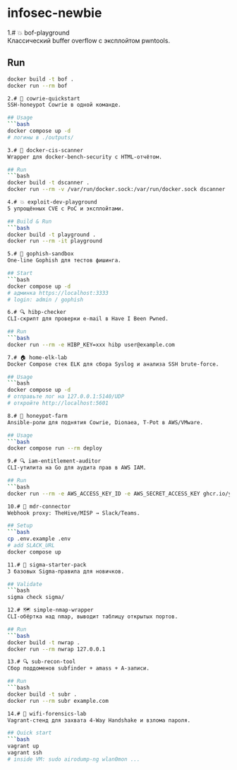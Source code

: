 # infosec-newbie
1.# 💥 bof-playground  
Классический buffer overflow с эксплойтом pwntools.

## Run
```bash
docker build -t bof .
docker run --rm bof

2.# 🐄 cowrie-quickstart  
SSH-honeypot Cowrie в одной команде.

## Usage
```bash
docker compose up -d
# логины в ./outputs/

3.# 🐳 docker-cis-scanner  
Wrapper для docker-bench-security c HTML-отчётом.

## Run
```bash
docker build -t dscanner .
docker run --rm -v /var/run/docker.sock:/var/run/docker.sock dscanner

4.# 💥 exploit-dev-playground  
5 упрощённых CVE с PoC и эксплойтами.

## Build & Run
```bash
docker build -t playground .
docker run --rm -it playground

5.# 🎣 gophish-sandbox  
One-line Gophish для тестов фишинга.

## Start
```bash
docker compose up -d
# админка https://localhost:3333
# login: admin / gophish

6.# 🔍 hibp-checker  
CLI-скрипт для проверки e-mail в Have I Been Pwned.

## Run
```bash
docker run --rm -e HIBP_KEY=xxx hibp user@example.com

7.# 🏠 home-elk-lab  
Docker Compose стек ELK для сбора Syslog и анализа SSH brute-force.

## Usage
```bash
docker compose up -d
# отправьте лог на 127.0.0.1:5140/UDP
# откройте http://localhost:5601

8.# 🐄 honeypot-farm  
Ansible-роли для поднятия Cowrie, Dionaea, T-Pot в AWS/VMware.

## Usage
```bash
docker compose run --rm deploy

9.# 🔍 iam-entitlement-auditor  
CLI-утилита на Go для аудита прав в AWS IAM.

## Run
```bash
docker run --rm -e AWS_ACCESS_KEY_ID -e AWS_SECRET_ACCESS_KEY ghcr.io/you/auditor

10.# 📡 mdr-connector  
Webhook proxy: TheHive/MISP → Slack/Teams.

## Setup
```bash
cp .env.example .env
# add SLACK_URL
docker compose up

11.# 🧾 sigma-starter-pack  
3 базовых Sigma-правила для новичков.

## Validate
```bash
sigma check sigma/

12.# 🗺️ simple-nmap-wrapper  
CLI-обёртка над nmap, выводит таблицу открытых портов.

## Run
```bash
docker build -t nwrap .
docker run --rm nwrap 127.0.0.1

13.# 🔍 sub-recon-tool  
Сбор поддоменов subfinder + amass + A-записи.

## Run
```bash
docker build -t subr .
docker run --rm subr example.com

14.# 📡 wifi-forensics-lab  
Vagrant-стенд для захвата 4-Way Handshake и взлома пароля.

## Quick start
```bash
vagrant up
vagrant ssh
# inside VM: sudo airodump-ng wlan0mon ...
